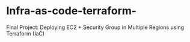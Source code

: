 # Infra-as-code-terraform-
Final Project: Deploying EC2 + Security Group in Multiple Regions using Terraform (IaC)
